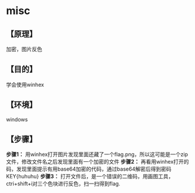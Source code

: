 # misc
## **【原理】**
加密，图片反色
## **【目的】**
学会使用winhex
## **【环境】**
windows
## **【步骤】**
**步骤1：**
用winhex打开图片发现里面还藏了一个flag.png，所以这可能是一个zip文件，修改文件名之后发现里面有一个加密的文件
**步骤2：**
再看用winhex打开的码，发现里面提示有用base64加密的代码，通过base64解密后得到密码KEY{huhuhu}
**步骤3：**
打开文件后，是一个错误的二维码，用画图工具，ctri+shift+i对三个色块进行反色，扫一扫得到flag.
